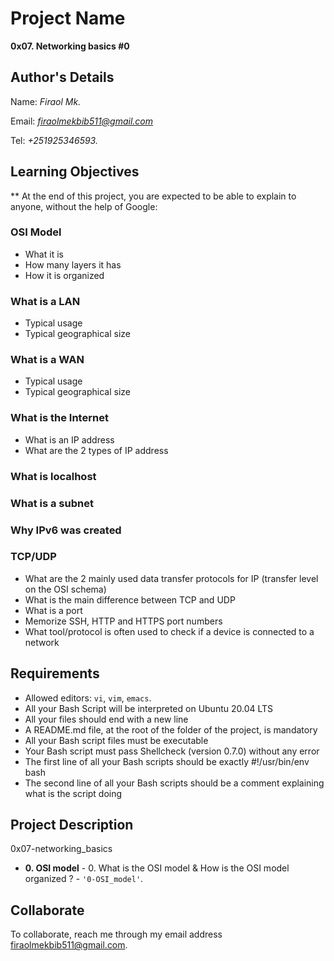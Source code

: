 # Project Name
**0x07. Networking basics #0**

## Author's Details
Name: *Firaol Mk.*

Email: *firaolmekbib511@gmail.com*

Tel: *+251925346593.*

## Learning Objectives
**   At the end of this project, you are expected to be able to explain to anyone, without the help of Google:

### OSI Model
*  What it is
*  How many layers it has
*  How it is organized

### What is a LAN
*  Typical usage
*  Typical geographical size

### What is a WAN
*  Typical usage
*  Typical geographical size

### What is the Internet
*  What is an IP address
*  What are the 2 types of IP address

### What is localhost

### What is a subnet

### Why IPv6 was created

### TCP/UDP
*  What are the 2 mainly used data transfer protocols for IP (transfer level on the OSI schema)
*  What is the main difference between TCP and UDP
*  What is a port
*  Memorize SSH, HTTP and HTTPS port numbers
*  What tool/protocol is often used to check if a device is connected to a network

##  Requirements
*   Allowed editors: `vi`, `vim`, `emacs`.
*   All your Bash Script will be interpreted on Ubuntu 20.04 LTS
*   All your files should end with a new line
*   A README.md file, at the root of the folder of the project, is mandatory
*   All your Bash script files must be executable
*   Your Bash script must pass Shellcheck (version 0.7.0) without any error
*   The first line of all your Bash scripts should be exactly #!/usr/bin/env bash
*   The second line of all your Bash scripts should be a comment explaining what is the script doing

## Project Description
0x07-networking_basics

* **0. OSI model** - 0. What is the OSI model & How is the OSI model organized ? - `'0-OSI_model'`.

## Collaborate

To collaborate, reach me through my email address firaolmekbib511@gmail.com.
